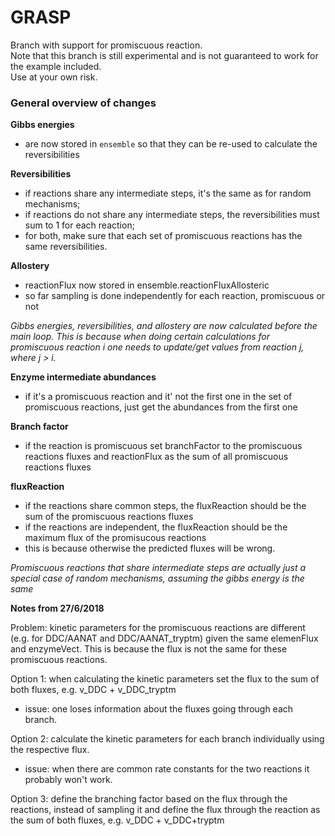 # GRASP 

Branch with support for promiscuous reaction.  
Note that this branch is still experimental and is not guaranteed to work for the example included.  
Use at your own risk.  


### General overview of changes


**Gibbs energies**

* are now stored in `ensemble` so that they can be re-used to calculate the reversibilities


**Reversibilities**

* if reactions share any intermediate steps, it's the same as for random mechanisms;
* if reactions do not share any intermediate steps, the reversibilities must sum to 1 for each reaction;
* for both, make sure that each set of promiscuous reactions has the same reversibilities.


**Allostery**

* reactionFlux now stored in ensemble.reactionFluxAllosteric
* so far sampling is done independently for each reaction, promiscuous or not


*Gibbs energies, reversibilities, and allostery are now calculated before the main loop. This is because when doing certain calculations for promiscuous reaction i one needs to update/get values from reaction j, where j > i.*


**Enzyme intermediate abundances**

* if it's a promiscuous reaction and it' not the first one in the set of promiscuous reactions, just get the abundances from the first one


**Branch factor**

* if the reaction is promiscuous set branchFactor to the promiscuous reactions fluxes and reactionFlux as the sum of all promiscuous reactions fluxes


**fluxReaction**

* if the reactions share common steps, the fluxReaction should be the sum of the promiscuous reactions fluxes
* if the reactions are independent, the fluxReaction should be the maximum flux of the promisucous reactions
* this is because otherwise the predicted fluxes will be wrong.


*Promiscuous reactions that share intermediate steps are actually just a special case of random mechanisms, assuming the gibbs energy is the same*


**Notes from 27/6/2018**

Problem: kinetic parameters for the promiscuous reactions are different (e.g. for DDC/AANAT and DDC/AANAT_tryptm) given the same elemenFlux and enzymeVect. This is because the flux is not the same for these promiscuous reactions.

Option 1: when calculating the kinetic parameters set the flux to the sum of both fluxes, e.g. v_DDC + v_DDC_tryptm
 - issue: one loses information about the fluxes going through each branch.

Option 2:  calculate the kinetic parameters for each branch individually using the respective flux.
  - issue: when there are common rate constants for the two reactions it probably won't work.

Option 3: define the branching factor based on the flux through the reactions, instead of sampling it and define the flux through the reaction as the sum of both fluxes, e.g. v_DDC + v_DDC+tryptm
